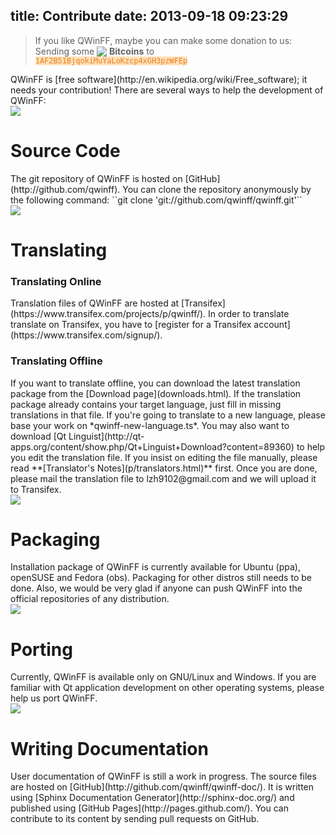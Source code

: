 title: Contribute
date: 2013-09-18 09:23:29
---
<script src="http://coinwidget.com/widget/coin.js"></script>
<blockquote class="pullquote">
If you like QWinFF, maybe you can make some donation to us:
<noscript>
<br>Sending some <img style='margin-bottom:-3px;' src="/img/bitcoin.png"> <strong>Bitcoins</strong> to<br>
  <code style='color:#E7831A;background-color:#ffdfba;border:none;'>1AF2B51BjqokiMuYaLoKzcp4xGH3pzWFEp</code>
</noscript>
<script>
CoinWidgetCom.go({
	wallet_address: "1AF2B51BjqokiMuYaLoKzcp4xGH3pzWFEp"
	, currency: "bitcoin"
	, counter: "hide"
	, alignment: "bl"
	, qrcode: true
	, auto_show: false
	, lbl_button: "Donate Bitcoins"
	, lbl_address: "Send Bitcoin to this address:"
	, lbl_count: "donations"
	, lbl_amount: "BTC"
});
</script>

</blockquote>
QWinFF is [free software](http://en.wikipedia.org/wiki/Free_software); it needs your contribution!
There are several ways to help the development of QWinFF:

<div class="icon-and-text">
<img src="/img/dev/code.png">
<div class="content">
<h1>Source Code</h1>The git repository of QWinFF is hosted on [GitHub](http://github.com/qwinff).
You can clone the repository anonymously by the following command:
``git clone 'git://github.com/qwinff/qwinff.git'``
</div></div>

<div class="icon-and-text">
<img src="/img/dev/i18n.png">
<div class="content">
<h1>Translating</h1><h3>Translating Online</h3>Translation files of QWinFF are hosted at [Transifex](https://www.transifex.com/projects/p/qwinff/). In order to translate translate on Transifex, you have to [register for a Transifex account](https://www.transifex.com/signup/).
<h3>Translating Offline</h3>If you want to translate offline, you can download the latest translation package from the [Download page](downloads.html). If the translation package already contains your target language, just fill in missing translations in that file. If you're going to translate to a new language, please base your work on *qwinff-new-language.ts*. You may also want to download [Qt Linguist](http://qt-apps.org/content/show.php/Qt+Linguist+Download?content=89360) to help you edit the translation file. If you insist on editing the file manually, please read **[Translator's Notes](p/translators.html)** first. Once you are done, please mail the translation file to lzh9102@gmail.com and we will upload it to Transifex.
</div></div>

<div class="icon-and-text">
<img src="/img/dev/packaging.png">
<div class="content">
<h1>Packaging</h1>Installation package of QWinFF is currently available for Ubuntu (ppa), openSUSE and Fedora (obs). Packaging for other distros still needs to be done. Also, we would be very glad if anyone can push QWinFF into the official repositories of any distribution.
</div></div>

<div class="icon-and-text">
<img src="/img/dev/porting.png">
<div class="content">
<h1>Porting</h1>Currently, QWinFF is available only on GNU/Linux and Windows. If you are familiar with Qt application development on other operating systems, please help us port QWinFF.
</div></div>

<div class="icon-and-text">
<img src="/img/dev/doc.png">
<div class="content">
<h1>Writing Documentation</h1>User documentation of QWinFF is still a work in progress. The source files are hosted on [GitHub](http://github.com/qwinff/qwinff-doc/). It is written using [Sphinx Documentation Generator](http://sphinx-doc.org/) and published using [GitHub Pages](http://pages.github.com/). You can contribute to its content by sending pull requests on GitHub.
</div></div>
